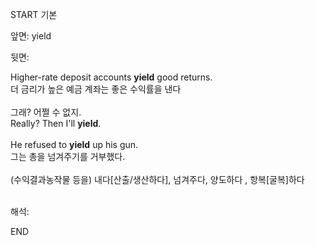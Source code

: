 START
기본

앞면:
yield


뒷면:
<div><div><div>Higher-rate deposit accounts <b>yield</b> good returns. </div><div>더 금리가 높은 예금 계좌는 좋은 수익률을 낸다</div></div></div><div><br><div><div>그래? 어쩔 수 없지.</div></div><div>Really? Then I'll <strong>yield</strong>.<br><br><div>He refused to <b>yield</b> up his gun. </div><div>그는 총을 넘겨주기를 거부했다.<br><br><div>(수익결과농작물 등을) 내다[산출/생산하다], 넘겨주다, 양도하다 , 항복[굴복]하다<div><br></div></div></div></div></div>


해석:

END